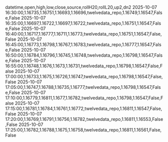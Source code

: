datetime,open,high,low,close,source,rollH20,rollL20,up2,dn2
2025-10-07 16:30:00,1.16735,1.16751,1.16693,1.16696,twelvedata_repo,1.16749,1.16547,False,False
2025-10-07 16:35:00,1.16697,1.16722,1.16697,1.16722,twelvedata_repo,1.16751,1.16547,False,False
2025-10-07 16:40:00,1.16717,1.16777,1.16711,1.16773,twelvedata_repo,1.16751,1.16547,False,False
2025-10-07 16:45:00,1.16773,1.16798,1.16767,1.16783,twelvedata_repo,1.16777,1.16547,False,False
2025-10-07 16:50:00,1.16784,1.16796,1.16745,1.16748,twelvedata_repo,1.16798,1.16547,False,False
2025-10-07 16:55:00,1.16748,1.1676,1.1673,1.16731,twelvedata_repo,1.16798,1.16547,False,False
2025-10-07 17:00:00,1.16733,1.1675,1.16726,1.16747,twelvedata_repo,1.16798,1.16547,False,False
2025-10-07 17:05:00,1.16747,1.16788,1.16735,1.16777,twelvedata_repo,1.16798,1.16547,False,False
2025-10-07 17:10:00,1.16779,1.16811,1.1677,1.16782,twelvedata_repo,1.16798,1.16547,False,False
2025-10-07 17:15:00,1.16781,1.16784,1.16761,1.16772,twelvedata_repo,1.16811,1.16547,False,False
2025-10-07 17:20:00,1.16769,1.16791,1.16756,1.16782,twelvedata_repo,1.16811,1.16553,False,False
2025-10-07 17:25:00,1.16782,1.16788,1.1675,1.16758,twelvedata_repo,1.16811,1.16561,False,False
